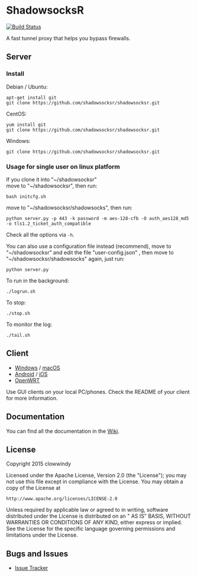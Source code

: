 ShadowsocksR
===========

[![Build Status]][Travis CI]

A fast tunnel proxy that helps you bypass firewalls.

Server
------

### Install

Debian / Ubuntu:

    apt-get install git
    git clone https://github.com/shadowsocksr/shadowsocksr.git

CentOS:

    yum install git
    git clone https://github.com/shadowsocksr/shadowsocksr.git

Windows:

    git clone https://github.com/shadowsocksr/shadowsocksr.git

### Usage for single user on linux platform

If you clone it into "~/shadowsocksr"  
move to "~/shadowsocksr", then run:

    bash initcfg.sh

move to "~/shadowsocksr/shadowsocks", then run:

    python server.py -p 443 -k password -m aes-128-cfb -O auth_aes128_md5 -o tls1.2_ticket_auth_compatible

Check all the options via `-h`.

You can also use a configuration file instead (recommend), move to "~/shadowsocksr" and edit the file "user-config.json"
, then move to "~/shadowsocksr/shadowsocks" again, just run:

    python server.py

To run in the background:

    ./logrun.sh

To stop:

    ./stop.sh

To monitor the log:

    ./tail.sh

Client
------

* [Windows] / [macOS]
* [Android] / [iOS]
* [OpenWRT]

Use GUI clients on your local PC/phones. Check the README of your client for more information.

Documentation
-------------

You can find all the documentation in the [Wiki].

License
-------

Copyright 2015 clowwindy

Licensed under the Apache License, Version 2.0 (the "License"); you may not use this file except in compliance with the
License. You may obtain a copy of the License at

    http://www.apache.org/licenses/LICENSE-2.0

Unless required by applicable law or agreed to in writing, software distributed under the License is distributed on an "
AS IS" BASIS, WITHOUT WARRANTIES OR CONDITIONS OF ANY KIND, either express or implied. See the License for the specific
language governing permissions and limitations under the License.

Bugs and Issues
----------------

* [Issue Tracker]

[Android]:           https://github.com/shadowsocksr/shadowsocksr-android

[Build Status]:      https://travis-ci.org/shadowsocksr/shadowsocksr.svg?branch=manyuser

[Debian sid]:        https://packages.debian.org/unstable/python/shadowsocks

[iOS]:               https://github.com/shadowsocks/shadowsocks-iOS/wiki/Help

[Issue Tracker]:     https://github.com/shadowsocksr/shadowsocksr/issues?state=open

[OpenWRT]:           https://github.com/shadowsocks/openwrt-shadowsocks

[macOS]:             https://github.com/shadowsocksr/ShadowsocksX-NG

[Travis CI]:         https://travis-ci.org/shadowsocksr/shadowsocksr

[Windows]:           https://github.com/shadowsocksr/shadowsocksr-csharp

[Wiki]:              https://github.com/breakwa11/shadowsocks-rss/wiki
